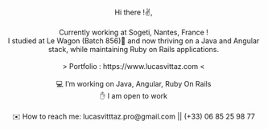 <div align="center">
  Hi there !✌️, <br><br>
  Currently working at Sogeti, Nantes, France ! <br>
  I studied at Le Wagon (Batch 856)🚋 and now thriving on a Java and Angular stack, while maintaining Ruby on Rails applications.<br><br>
  > Portfolio : https://www.lucasvittaz.com <
  <br>
  <br>
  💻 I’m working on Java, Angular, Ruby On Rails<br>
  ✋ I am open to work<br><br>
  ✉️ How to reach me: lucasvitttaz.pro@gmail.com || (+33) 06 85 25 98 77<br>
</div>
